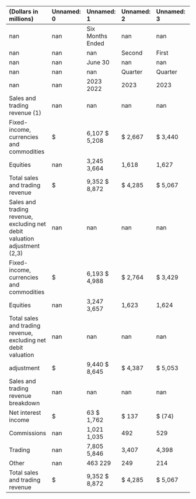 | (Dollars in millions)                                                     | Unnamed: 0   | Unnamed: 1       | Unnamed: 2   | Unnamed: 3   | Unnamed: 4   | Unnamed: 5   | Unnamed: 6   |
|:--------------------------------------------------------------------------|:-------------|:-----------------|:-------------|:-------------|:-------------|:-------------|:-------------|
| nan                                                                       | nan          | Six Months Ended | nan          | nan          | nan          | nan          | nan          |
| nan                                                                       | nan          | nan              | Second       | First        | Fourth       | Third        | Second       |
| nan                                                                       | nan          | June 30          | nan          | nan          | nan          | nan          | nan          |
| nan                                                                       | nan          | nan              | Quarter      | Quarter      | Quarter      | Quarter      | Quarter      |
| nan                                                                       | nan          | 2023 2022        | 2023         | 2023         | 2022         | 2022         | 2022         |
| Sales and trading revenue (1)                                             | nan          | nan              | nan          | nan          | nan          | nan          | nan          |
| Fixed-income, currencies and commodities                                  | $            | 6,107 $ 5,208    | $ 2,667      | $ 3,440      | $ 2,157      | $ 2,552      | $ 2,500      |
| Equities                                                                  | nan          | 3,245 3,664      | 1,618        | 1,627        | 1,368        | 1,540        | 1,653        |
| Total sales and trading revenue                                           | $            | 9,352 $ 8,872    | $ 4,285      | $ 5,067      | $ 3,525      | $ 4,092      | $ 4,153      |
| Sales and trading revenue, excluding net debit valuation adjustment (2,3) | nan          | nan              | nan          | nan          | nan          | nan          | nan          |
| Fixed-income, currencies and commodities                                  | $            | 6,193 $ 4,988    | $ 2,764      | $ 3,429      | $ 2,343      | $ 2,567      | $ 2,340      |
| Equities                                                                  | nan          | 3,247 3,657      | 1,623        | 1,624        | 1,375        | 1,539        | 1,655        |
| Total sales and trading revenue, excluding net debit valuation            | nan          | nan              | nan          | nan          | nan          | nan          | nan          |
| adjustment                                                                | $            | 9,440 $ 8,645    | $ 4,387      | $ 5,053      | $ 3,718      | $ 4,106      | $ 3,995      |
| Sales and trading revenue breakdown                                       | nan          | nan              | nan          | nan          | nan          | nan          | nan          |
| Net interest income                                                       | $            | 63 $ 1,762       | $ 137        | $ (74)       | $ 188        | $ 586        | $ 851        |
| Commissions                                                               | nan          | 1,021 1,035      | 492          | 529          | 476          | 444          | 504          |
| Trading                                                                   | nan          | 7,805 5,846      | 3,407        | 4,398        | 2,684        | 2,873        | 2,656        |
| Other                                                                     | nan          | 463 229          | 249          | 214          | 177          | 189          | 142          |
| Total sales and trading revenue                                           | $            | 9,352 $ 8,872    | $ 4,285      | $ 5,067      | $ 3,525      | $ 4,092      | $ 4,153      |
